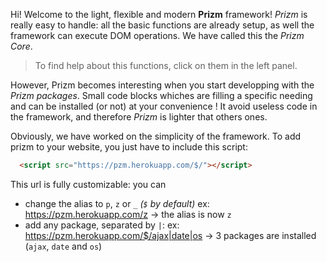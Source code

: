 Hi! Welcome to the light, flexible and modern __Prizm__ framework!
_Prizm_ is really easy to handle: all the basic functions are already setup, as well the framework can execute DOM operations. We have called this the _Prizm Core_.

> To find help about this functions, click on them in the left panel.

However, Prizm becomes interesting when you start developping with the *Prizm packages*. Small code blocks whiches are filling a specific needing and can be installed (or not) at your convenience ! It avoid useless code in the framework, and therefore _Prizm_ is lighter that others ones.

Obviously, we have worked on the simplicity of the framework. To add prizm to your website, you just have to include this script: 

``` html
  <script src="https://pzm.herokuapp.com/$/"></script>
```

This url is fully customizable: you can
* change the alias to `p`, `z` or `_` _(`$` by default)_
  ex: https://pzm.herokuapp.com/z -> the alias is now `z`
* add any package, separated by `|`:
  ex: https://pzm.herokuapp.com/$/ajax|date|os -> 3 packages are installed (`ajax`, `date` and `os`)
